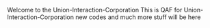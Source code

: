 Welcome to the Union-Interaction-Corporation
This is  QAF for Union-Interaction-Corporation 
new codes and much more stuff will be here 
